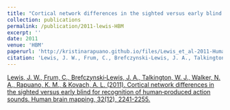 ```yaml
---
title: "Cortical network differences in the sighted versus early blind for recognition of human‐produced action sounds"
collection: publications
permalink: /publication/2011-lewis-HBM
excerpt: ''
date: 2011
venue: 'HBM'
paperurl: 'http://kristinarapuano.github.io/files/Lewis_et_al-2011-Human_Brain_Mapping.pdf'
citation: 'Lewis, J. W., Frum, C., Brefczynski‐Lewis, J. A., Talkington, W. J., Walker, N. A., Rapuano, K. M., & Kovach, A. L. (2011). Cortical network differences in the sighted versus early blind for recognition of human‐produced action sounds. Human brain mapping, 32(12), 2241-2255.'
---
```


[Lewis, J. W., Frum, C., Brefczynski‐Lewis, J. A., Talkington, W. J., Walker, N. A., Rapuano, K. M., & Kovach, A. L. (2011). Cortical network differences in the sighted versus early blind for recognition of human‐produced action sounds. Human brain mapping, 32(12), 2241-2255.](http://kristinarapuano.github.io/files/Lewis_et_al-2011-Human_Brain_Mapping.pdf)
